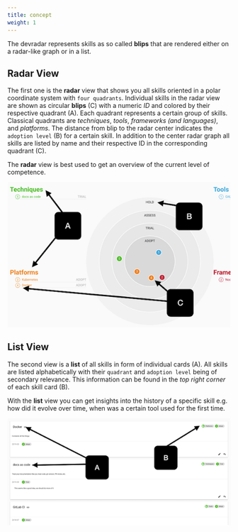 ```yaml
---
title: concept
weight: 1
---
```


The devradar represents skills as so called **blips** that are rendered either on a radar-like graph or in a list.

## Radar View

The first one is the **radar** view that shows you all skills oriented in a polar coordinate system with `four quadrants`.
Individual skills in the radar view are shown as circular **blips** (C) with a numeric _ID_ and colored by their respective quadrant (A).
Each quadrant represents a certain group of skills. Classical quadrants are _techniques_, _tools_, _frameworks (and languages)_, and _platforms_.
The distance from blip to the radar center indicates the `adoption level` (B) for a certain skill.
In addition to the center radar graph all skills are listed by name and their respective ID in the corresponding quadrant (C).

The **radar** view is best used to get an overview of the current level of competence.

![](/images/howto/radar-elements.png)

## List View

The second view is a **list** of all skills in form of individual cards (A).
All skills are listed alphabetically with their `quadrant` and `adoption level` being of secondary relevance.
This information can be found in the _top right corner_ of each skill card (B).

With the **list** view you can get insights into the history of a specific skill e.g. how did it evolve over time, when was a certain tool used for the first time.

![list view](/images/howto/list-elements.png)
